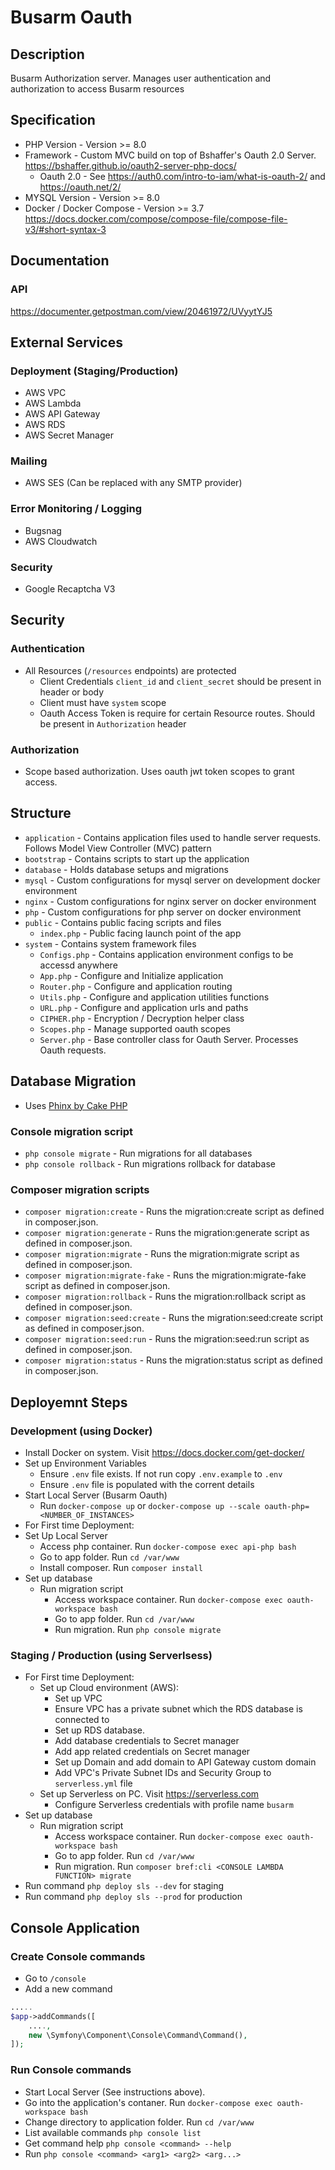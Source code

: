# Busarm Oauth

## Description

Busarm Authorization server. Manages user authentication and authorization to access Busarm resources

## Specification

-   PHP Version - Version >= 8.0
-   Framework - Custom MVC build on top of Bshaffer's Oauth 2.0 Server. https://bshaffer.github.io/oauth2-server-php-docs/
    -   Oauth 2.0 - See https://auth0.com/intro-to-iam/what-is-oauth-2/ and https://oauth.net/2/
-   MYSQL Version - Version >= 8.0
-   Docker / Docker Compose - Version >= 3.7 https://docs.docker.com/compose/compose-file/compose-file-v3/#short-syntax-3

## Documentation

### API

https://documenter.getpostman.com/view/20461972/UVyytYJ5

## External Services

### Deployment (Staging/Production)

-   AWS VPC
-   AWS Lambda
-   AWS API Gateway
-   AWS RDS
-   AWS Secret Manager

### Mailing

-   AWS SES (Can be replaced with any SMTP provider)

### Error Monitoring / Logging

-   Bugsnag
-   AWS Cloudwatch

### Security

-   Google Recaptcha V3

## Security

### Authentication

-   All Resources (`/resources` endpoints) are protected
    -   Client Credentials `client_id` and `client_secret` should be present in header or body
    -   Client must have `system` scope
    -   Oauth Access Token is require for certain Resource routes. Should be present in `Authorization` header

### Authorization

-   Scope based authorization. Uses oauth jwt token scopes to grant access.

## Structure

-   `application` - Contains application files used to handle server requests. Follows Model View Controller (MVC) pattern
-   `bootstrap` - Contains scripts to start up the application
-   `database` - Holds database setups and migrations
-   `mysql` - Custom configurations for mysql server on development docker environment
-   `nginx` - Custom configurations for nginx server on docker environment
-   `php` - Custom configurations for php server on docker environment
-   `public` - Contains public facing scripts and files
    -   `index.php` - Public facing launch point of the app
-   `system` - Contains system framework files
    -   `Configs.php` - Contains application environment configs to be accessd anywhere
    -   `App.php` - Configure and Initialize application
    -   `Router.php` - Configure and application routing
    -   `Utils.php` - Configure and application utilities functions
    -   `URL.php` - Configure and application urls and paths
    -   `CIPHER.php` - Encryption / Decryption helper class
    -   `Scopes.php` - Manage supported oauth scopes
    -   `Server.php` - Base controller class for Oauth Server. Processes Oauth requests.

## Database Migration

-   Uses [Phinx by Cake PHP](https://book.cakephp.org/phinx/)

### Console migration script

-   `php console migrate` - Run migrations for all databases
-   `php console rollback` - Run migrations rollback for database

### Composer migration scripts

-   `composer migration:create` - Runs the migration:create script as defined in composer.json.
-   `composer migration:generate` - Runs the migration:generate script as defined in composer.json.
-   `composer migration:migrate` - Runs the migration:migrate script as defined in composer.json.
-   `composer migration:migrate-fake` - Runs the migration:migrate-fake script as defined in composer.json.
-   `composer migration:rollback` - Runs the migration:rollback script as defined in composer.json.
-   `composer migration:seed:create` - Runs the migration:seed:create script as defined in composer.json.
-   `composer migration:seed:run` - Runs the migration:seed:run script as defined in composer.json.
-   `composer migration:status` - Runs the migration:status script as defined in composer.json.

## Deployemnt Steps

### Development (using Docker)

-   Install Docker on system. Visit https://docs.docker.com/get-docker/
-   Set up Environment Variables
    -   Ensure `.env` file exists. If not run copy `.env.example` to `.env`
    -   Ensure `.env` file is populated with the corrent details
-   Start Local Server (Busarm Oauth)
    -   Run `docker-compose up` or `docker-compose up --scale oauth-php=<NUMBER_OF_INSTANCES>`
-   For First time Deployment:
-   Set Up Local Server
    -   Access php container. Run `docker-compose exec api-php bash`
    -   Go to app folder. Run `cd /var/www`
    -   Install composer. Run `composer install`
-   Set up database
    -   Run migration script
        -   Access workspace container. Run `docker-compose exec oauth-workspace bash`
        -   Go to app folder. Run `cd /var/www`
        -   Run migration. Run `php console migrate`

### Staging / Production (using Serverlsess)

-   For First time Deployment:
    -   Set up Cloud environment (AWS):
        -   Set up VPC
        -   Ensure VPC has a private subnet which the RDS database is connected to
        -   Set up RDS database.
        -   Add database credentials to Secret manager
        -   Add app related credentials on Secret manager
        -   Set up Domain and add domain to API Gateway custom domain
        -   Add VPC's Private Subnet IDs and Security Group to `serverless.yml` file
    -   Set up Serverless on PC. Visit https://serverless.com
        -   Configure Serverless credentials with profile name `busarm`
-   Set up database
    -   Run migration script
        -   Access workspace container. Run `docker-compose exec oauth-workspace bash`
        -   Go to app folder. Run `cd /var/www`
        -   Run migration. Run `composer bref:cli <CONSOLE LAMBDA FUNCTION> migrate`
-   Run command `php deploy sls --dev` for staging
-   Run command `php deploy sls --prod` for production

## Console Application

### Create Console commands

-   Go to `/console`
-   Add a new command

```php
.....
$app->addCommands([
    ....,
    new \Symfony\Component\Console\Command\Command(),
]);
```

### Run Console commands

-   Start Local Server (See instructions above).
-   Go into the application's contaner. Run `docker-compose exec oauth-workspace bash`
-   Change directory to application folder. Run `cd /var/www`
-   List available commands `php console list`
-   Get command help `php console <command> --help`
-   Run `php console <command> <arg1> <arg2> <arg...>`
